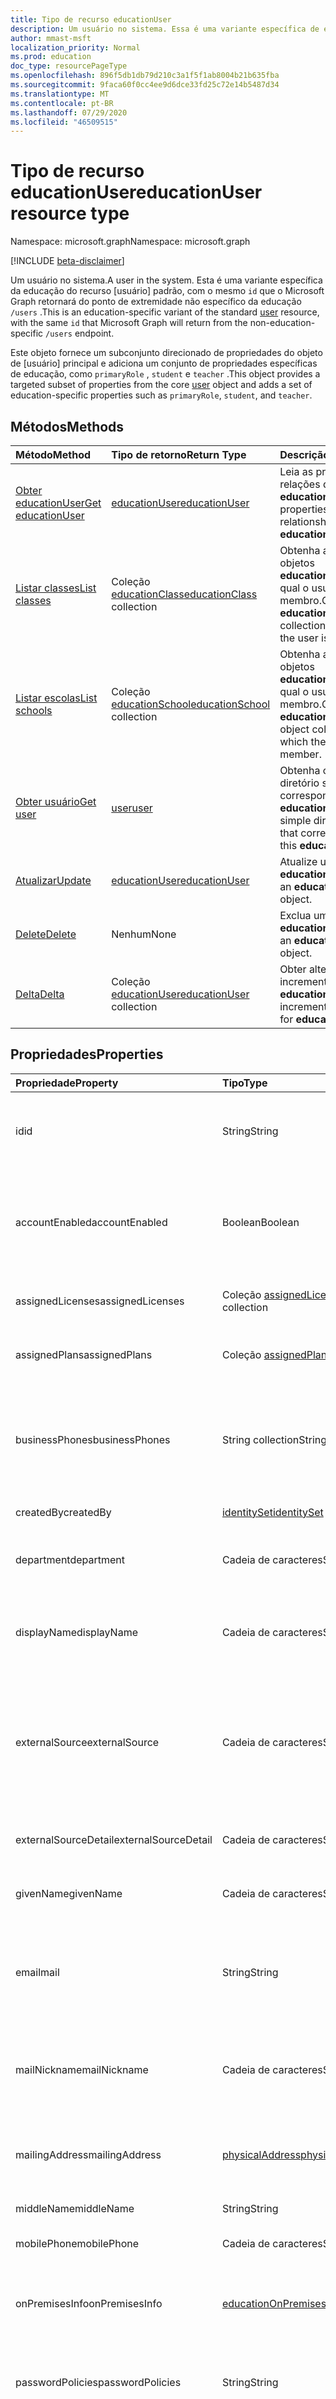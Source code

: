 ```yaml
---
title: Tipo de recurso educationUser
description: Um usuário no sistema. Essa é uma variante específica de educação do usuário com a mesma `id` que o Microsoft Graph retornará do ponto de extremidade `/users` não específico da educação.
author: mmast-msft
localization_priority: Normal
ms.prod: education
doc_type: resourcePageType
ms.openlocfilehash: 896f5db1db79d210c3a1f5f1ab8004b21b635fba
ms.sourcegitcommit: 9faca60f0cc4ee9d6dce33fd25c72e14b5487d34
ms.translationtype: MT
ms.contentlocale: pt-BR
ms.lasthandoff: 07/29/2020
ms.locfileid: "46509515"
---
```

# <a name="educationuser-resource-type"></a><span data-ttu-id="5fa18-104">Tipo de recurso educationUser</span><span class="sxs-lookup"><span data-stu-id="5fa18-104">educationUser resource type</span></span>

<span data-ttu-id="5fa18-105">Namespace: microsoft.graph</span><span class="sxs-lookup"><span data-stu-id="5fa18-105">Namespace: microsoft.graph</span></span>

[!INCLUDE [beta-disclaimer](../../includes/beta-disclaimer.md)]

<span data-ttu-id="5fa18-106">Um usuário no sistema.</span><span class="sxs-lookup"><span data-stu-id="5fa18-106">A user in the system.</span></span> <span data-ttu-id="5fa18-107">Esta é uma variante específica da educação do recurso [usuário] padrão, com o mesmo `id` que o Microsoft Graph retornará do ponto de extremidade não específico da educação `/users` .</span><span class="sxs-lookup"><span data-stu-id="5fa18-107">This is an education-specific variant of the standard [user] resource, with the same `id` that Microsoft Graph will return from the non-education-specific `/users` endpoint.</span></span>

<span data-ttu-id="5fa18-108">Este objeto fornece um subconjunto direcionado de propriedades do objeto de [usuário] principal e adiciona um conjunto de propriedades específicas de educação, como `primaryRole` , `student` e `teacher` .</span><span class="sxs-lookup"><span data-stu-id="5fa18-108">This object provides a targeted subset of properties from the core [user] object and adds a set of education-specific properties such as `primaryRole`, `student`, and `teacher`.</span></span>

## <a name="methods"></a><span data-ttu-id="5fa18-109">Métodos</span><span class="sxs-lookup"><span data-stu-id="5fa18-109">Methods</span></span>

| <span data-ttu-id="5fa18-110">Método</span><span class="sxs-lookup"><span data-stu-id="5fa18-110">Method</span></span>                                               | <span data-ttu-id="5fa18-111">Tipo de retorno</span><span class="sxs-lookup"><span data-stu-id="5fa18-111">Return Type</span></span>                                  | <span data-ttu-id="5fa18-112">Descrição</span><span class="sxs-lookup"><span data-stu-id="5fa18-112">Description</span></span>                                                                   |
| :--------------------------------------------------- | :------------------------------------------- | :---------------------------------------------------------------------------- |
| [<span data-ttu-id="5fa18-113">Obter educationUser</span><span class="sxs-lookup"><span data-stu-id="5fa18-113">Get educationUser</span></span>](../api/educationuser-get.md)     | <span data-ttu-id="5fa18-114">[educationUser]</span><span class="sxs-lookup"><span data-stu-id="5fa18-114">[educationUser]</span></span>                              | <span data-ttu-id="5fa18-115">Leia as propriedades e relações de um objeto **educationUser**.</span><span class="sxs-lookup"><span data-stu-id="5fa18-115">Read properties and relationships of an **educationUser** object.</span></span>             |
| [<span data-ttu-id="5fa18-116">Listar classes</span><span class="sxs-lookup"><span data-stu-id="5fa18-116">List classes</span></span>](../api/educationuser-list-classes.md) | <span data-ttu-id="5fa18-117">Coleção [educationClass]</span><span class="sxs-lookup"><span data-stu-id="5fa18-117">[educationClass] collection</span></span>                  | <span data-ttu-id="5fa18-118">Obtenha a coleção de objetos **educationClass** da qual o usuário é membro.</span><span class="sxs-lookup"><span data-stu-id="5fa18-118">Get the **educationClass** object collection for which the user is member.</span></span>    |
| [<span data-ttu-id="5fa18-119">Listar escolas</span><span class="sxs-lookup"><span data-stu-id="5fa18-119">List schools</span></span>](../api/educationuser-list-schools.md) | <span data-ttu-id="5fa18-120">Coleção [educationSchool]</span><span class="sxs-lookup"><span data-stu-id="5fa18-120">[educationSchool] collection</span></span>                 | <span data-ttu-id="5fa18-121">Obtenha a coleção de objetos **educationSchool** da qual o usuário é um membro.</span><span class="sxs-lookup"><span data-stu-id="5fa18-121">Get the **educationSchool** object collection for which the user is a member.</span></span> |
| [<span data-ttu-id="5fa18-122">Obter usuário</span><span class="sxs-lookup"><span data-stu-id="5fa18-122">Get user</span></span>](../api/educationuser-get-user.md)         | <span data-ttu-id="5fa18-123">[user]</span><span class="sxs-lookup"><span data-stu-id="5fa18-123">[user]</span></span>                                       | <span data-ttu-id="5fa18-124">Obtenha o **user** do diretório simples que corresponde a esse **educationUser**.</span><span class="sxs-lookup"><span data-stu-id="5fa18-124">Get the simple directory **user** that corresponds to this **educationUser**.</span></span> |
| [<span data-ttu-id="5fa18-125">Atualizar</span><span class="sxs-lookup"><span data-stu-id="5fa18-125">Update</span></span>](../api/educationuser-update.md)             | <span data-ttu-id="5fa18-126">[educationUser]</span><span class="sxs-lookup"><span data-stu-id="5fa18-126">[educationUser]</span></span>                              | <span data-ttu-id="5fa18-127">Atualize um objeto **educationUser**.</span><span class="sxs-lookup"><span data-stu-id="5fa18-127">Update an **educationUser** object.</span></span>                                           |
| [<span data-ttu-id="5fa18-128">Delete</span><span class="sxs-lookup"><span data-stu-id="5fa18-128">Delete</span></span>](../api/educationuser-delete.md)             | <span data-ttu-id="5fa18-129">Nenhum</span><span class="sxs-lookup"><span data-stu-id="5fa18-129">None</span></span>                                         | <span data-ttu-id="5fa18-130">Exclua um objeto **educationUser**.</span><span class="sxs-lookup"><span data-stu-id="5fa18-130">Delete an **educationUser** object.</span></span>                                           |
| [<span data-ttu-id="5fa18-131">Delta</span><span class="sxs-lookup"><span data-stu-id="5fa18-131">Delta</span></span>](../api/educationuser-delta.md)               | <span data-ttu-id="5fa18-132">Coleção [educationUser](educationuser.md)</span><span class="sxs-lookup"><span data-stu-id="5fa18-132">[educationUser](educationuser.md) collection</span></span> | <span data-ttu-id="5fa18-133">Obter alterações incrementais para o **educationUsers**.</span><span class="sxs-lookup"><span data-stu-id="5fa18-133">Get incremental changes for **educationUsers**.</span></span>                               |

## <a name="properties"></a><span data-ttu-id="5fa18-134">Propriedades</span><span class="sxs-lookup"><span data-stu-id="5fa18-134">Properties</span></span>

| <span data-ttu-id="5fa18-135">Propriedade</span><span class="sxs-lookup"><span data-stu-id="5fa18-135">Property</span></span>             | <span data-ttu-id="5fa18-136">Tipo</span><span class="sxs-lookup"><span data-stu-id="5fa18-136">Type</span></span>                         | <span data-ttu-id="5fa18-137">Descrição</span><span class="sxs-lookup"><span data-stu-id="5fa18-137">Description</span></span>                                                                                                                                                                                   |
| :------------------- | :--------------------------- | :-------------------------------------------------------------------------------------------------------------------------------------------------------------------------------------------- |
| <span data-ttu-id="5fa18-138">id</span><span class="sxs-lookup"><span data-stu-id="5fa18-138">id</span></span>                   | <span data-ttu-id="5fa18-139">String</span><span class="sxs-lookup"><span data-stu-id="5fa18-139">String</span></span>                       | <span data-ttu-id="5fa18-p103">O identificador exclusivo do usuário. Herdado de [directoryObject]. Chave. Não anulável. Somente leitura.</span><span class="sxs-lookup"><span data-stu-id="5fa18-p103">The unique identifier for the user. Inherited from [directoryObject]. Key. Not nullable. Read-only.</span></span>                                                                                           |
| <span data-ttu-id="5fa18-145">accountEnabled</span><span class="sxs-lookup"><span data-stu-id="5fa18-145">accountEnabled</span></span>       | <span data-ttu-id="5fa18-146">Boolean</span><span class="sxs-lookup"><span data-stu-id="5fa18-146">Boolean</span></span>                      | <span data-ttu-id="5fa18-147">**True** se a conta estiver habilitada; caso contrário, **false**.</span><span class="sxs-lookup"><span data-stu-id="5fa18-147">**True** if the account is enabled; otherwise, **false**.</span></span> <span data-ttu-id="5fa18-148">Essa propriedade é obrigatória quando um usuário é criado.</span><span class="sxs-lookup"><span data-stu-id="5fa18-148">This property is required when a user is created.</span></span> <span data-ttu-id="5fa18-149">Oferece suporte a \$ filtro.</span><span class="sxs-lookup"><span data-stu-id="5fa18-149">Supports \$filter.</span></span>                                                                |
| <span data-ttu-id="5fa18-150">assignedLicenses</span><span class="sxs-lookup"><span data-stu-id="5fa18-150">assignedLicenses</span></span>     | <span data-ttu-id="5fa18-151">Coleção [assignedLicense]</span><span class="sxs-lookup"><span data-stu-id="5fa18-151">[assignedLicense] collection</span></span> | <span data-ttu-id="5fa18-p105">As licenças que são atribuídas ao usuário. Não anulável.</span><span class="sxs-lookup"><span data-stu-id="5fa18-p105">The licenses that are assigned to the user. Not nullable.</span></span>                                                                                                                                     |
| <span data-ttu-id="5fa18-154">assignedPlans</span><span class="sxs-lookup"><span data-stu-id="5fa18-154">assignedPlans</span></span>        | <span data-ttu-id="5fa18-155">Coleção [assignedPlan]</span><span class="sxs-lookup"><span data-stu-id="5fa18-155">[assignedPlan] collection</span></span>    | <span data-ttu-id="5fa18-p106">Os planos que são atribuídos ao usuário. Somente leitura. Não anulável.</span><span class="sxs-lookup"><span data-stu-id="5fa18-p106">The plans that are assigned to the user. Read-only. Not nullable.</span></span>                                                                                                                             |
| <span data-ttu-id="5fa18-159">businessPhones</span><span class="sxs-lookup"><span data-stu-id="5fa18-159">businessPhones</span></span>       | <span data-ttu-id="5fa18-160">String collection</span><span class="sxs-lookup"><span data-stu-id="5fa18-160">String collection</span></span>            | <span data-ttu-id="5fa18-161">Números de telefone para o usuário.</span><span class="sxs-lookup"><span data-stu-id="5fa18-161">The telephone numbers for the user.</span></span> <span data-ttu-id="5fa18-162">**Observação:** embora essa seja uma coleção de cadeias de caracteres, somente um número pode ser definido para essa propriedade.</span><span class="sxs-lookup"><span data-stu-id="5fa18-162">**Note:** Although this is a string collection, only one number can be set for this property.</span></span>                                                             |
| <span data-ttu-id="5fa18-163">createdBy</span><span class="sxs-lookup"><span data-stu-id="5fa18-163">createdBy</span></span>            | <span data-ttu-id="5fa18-164">[identitySet]</span><span class="sxs-lookup"><span data-stu-id="5fa18-164">[identitySet]</span></span>                | <span data-ttu-id="5fa18-165">Entidade que criou o usuário.</span><span class="sxs-lookup"><span data-stu-id="5fa18-165">Entity who created the user.</span></span>                                                                                                                                                                  |
| <span data-ttu-id="5fa18-166">department</span><span class="sxs-lookup"><span data-stu-id="5fa18-166">department</span></span>           | <span data-ttu-id="5fa18-167">Cadeia de caracteres</span><span class="sxs-lookup"><span data-stu-id="5fa18-167">String</span></span>                       | <span data-ttu-id="5fa18-168">O nome do departamento no qual o usuário trabalha.</span><span class="sxs-lookup"><span data-stu-id="5fa18-168">The name for the department in which the user works.</span></span> <span data-ttu-id="5fa18-169">Oferece suporte a \$ filtro.</span><span class="sxs-lookup"><span data-stu-id="5fa18-169">Supports \$filter.</span></span>                                                                                                                       |
| <span data-ttu-id="5fa18-170">displayName</span><span class="sxs-lookup"><span data-stu-id="5fa18-170">displayName</span></span>          | <span data-ttu-id="5fa18-171">Cadeia de caracteres</span><span class="sxs-lookup"><span data-stu-id="5fa18-171">String</span></span>                       | <span data-ttu-id="5fa18-172">O nome exibido para o usuário no catálogo de endereços.</span><span class="sxs-lookup"><span data-stu-id="5fa18-172">The name displayed in the address book for the user.</span></span> <span data-ttu-id="5fa18-173">Oferece suporte a $filter e $orderby.</span><span class="sxs-lookup"><span data-stu-id="5fa18-173">Supports $filter and $orderby.</span></span>                                                                                                           |
| <span data-ttu-id="5fa18-174">externalSource</span><span class="sxs-lookup"><span data-stu-id="5fa18-174">externalSource</span></span>       | <span data-ttu-id="5fa18-175">Cadeia de caracteres</span><span class="sxs-lookup"><span data-stu-id="5fa18-175">String</span></span>                       | <span data-ttu-id="5fa18-176">O tipo de fonte externa de que este recurso foi gerado (determinado automaticamente de `externalSourceDetail` ).</span><span class="sxs-lookup"><span data-stu-id="5fa18-176">The type of external source this resource was generated from (automatically determined from `externalSourceDetail`).</span></span> <span data-ttu-id="5fa18-177">Os valores possíveis são: `sis` , `lms` , ou `manual` .</span><span class="sxs-lookup"><span data-stu-id="5fa18-177">Possible values are: `sis`, `lms`, or `manual`.</span></span>                          |
| <span data-ttu-id="5fa18-178">externalSourceDetail</span><span class="sxs-lookup"><span data-stu-id="5fa18-178">externalSourceDetail</span></span> | <span data-ttu-id="5fa18-179">Cadeia de caracteres</span><span class="sxs-lookup"><span data-stu-id="5fa18-179">String</span></span>                       | <span data-ttu-id="5fa18-180">O nome da fonte externa da qual esses recursos foram gerados.</span><span class="sxs-lookup"><span data-stu-id="5fa18-180">The name of the external source this resources was generated from.</span></span>                                                                                                                            |
| <span data-ttu-id="5fa18-181">givenName</span><span class="sxs-lookup"><span data-stu-id="5fa18-181">givenName</span></span>            | <span data-ttu-id="5fa18-182">Cadeia de caracteres</span><span class="sxs-lookup"><span data-stu-id="5fa18-182">String</span></span>                       | <span data-ttu-id="5fa18-183">O nome fornecido (nome) do usuário.</span><span class="sxs-lookup"><span data-stu-id="5fa18-183">The given name (first name) of the user.</span></span> <span data-ttu-id="5fa18-184">Oferece suporte a \$ filtro.</span><span class="sxs-lookup"><span data-stu-id="5fa18-184">Supports \$filter.</span></span>                                                                                                                                   |
| <span data-ttu-id="5fa18-185">email</span><span class="sxs-lookup"><span data-stu-id="5fa18-185">mail</span></span>                 | <span data-ttu-id="5fa18-186">String</span><span class="sxs-lookup"><span data-stu-id="5fa18-186">String</span></span>                       | <span data-ttu-id="5fa18-187">O endereço SMTP do usuário, por exemplo, "jeff@contoso.onmicrosoft.com".</span><span class="sxs-lookup"><span data-stu-id="5fa18-187">The SMTP address for the user; for example, "jeff@contoso.onmicrosoft.com".</span></span> <span data-ttu-id="5fa18-188">Somente Leitura.</span><span class="sxs-lookup"><span data-stu-id="5fa18-188">Read-Only.</span></span> <span data-ttu-id="5fa18-189">Oferece suporte a \$ filtro.</span><span class="sxs-lookup"><span data-stu-id="5fa18-189">Supports \$filter.</span></span>                                                                                     |
| <span data-ttu-id="5fa18-190">mailNickname</span><span class="sxs-lookup"><span data-stu-id="5fa18-190">mailNickname</span></span>         | <span data-ttu-id="5fa18-191">Cadeia de caracteres</span><span class="sxs-lookup"><span data-stu-id="5fa18-191">String</span></span>                       | <span data-ttu-id="5fa18-192">O alias de email do usuário.</span><span class="sxs-lookup"><span data-stu-id="5fa18-192">The mail alias for the user.</span></span> <span data-ttu-id="5fa18-193">Essa propriedade deve ser especificada quando um usuário é criado.</span><span class="sxs-lookup"><span data-stu-id="5fa18-193">This property must be specified when a user is created.</span></span> <span data-ttu-id="5fa18-194">Oferece suporte a \$ filtro.</span><span class="sxs-lookup"><span data-stu-id="5fa18-194">Supports \$filter.</span></span>                                                                                       |
| <span data-ttu-id="5fa18-195">mailingAddress</span><span class="sxs-lookup"><span data-stu-id="5fa18-195">mailingAddress</span></span>       | <span data-ttu-id="5fa18-196">[physicalAddress]</span><span class="sxs-lookup"><span data-stu-id="5fa18-196">[physicalAddress]</span></span>            | <span data-ttu-id="5fa18-197">Endereço de email do usuário.</span><span class="sxs-lookup"><span data-stu-id="5fa18-197">Mail address of user.</span></span> <span data-ttu-id="5fa18-198">Observação: `type` e `postOfficeBox` não têm suporte para `educationUser` recursos.</span><span class="sxs-lookup"><span data-stu-id="5fa18-198">Note: `type` and `postOfficeBox` are not supported for `educationUser` resources.</span></span>                                                                                       |
| <span data-ttu-id="5fa18-199">middleName</span><span class="sxs-lookup"><span data-stu-id="5fa18-199">middleName</span></span>           | <span data-ttu-id="5fa18-200">String</span><span class="sxs-lookup"><span data-stu-id="5fa18-200">String</span></span>                       | <span data-ttu-id="5fa18-201">O nome do meio do usuário.</span><span class="sxs-lookup"><span data-stu-id="5fa18-201">The middle name of user.</span></span>                                                                                                                                                                      |
| <span data-ttu-id="5fa18-202">mobilePhone</span><span class="sxs-lookup"><span data-stu-id="5fa18-202">mobilePhone</span></span>          | <span data-ttu-id="5fa18-203">Cadeia de caracteres</span><span class="sxs-lookup"><span data-stu-id="5fa18-203">String</span></span>                       | <span data-ttu-id="5fa18-204">O número de celular principal do usuário.</span><span class="sxs-lookup"><span data-stu-id="5fa18-204">The primary cellular telephone number for the user.</span></span>                                                                                                                                           |
| <span data-ttu-id="5fa18-205">onPremisesInfo</span><span class="sxs-lookup"><span data-stu-id="5fa18-205">onPremisesInfo</span></span>       | <span data-ttu-id="5fa18-206">[educationOnPremisesInfo]</span><span class="sxs-lookup"><span data-stu-id="5fa18-206">[educationOnPremisesInfo]</span></span>    | <span data-ttu-id="5fa18-207">Informações adicionais usadas para associar o usuário do AAD ao seu equivalente do Active Directory.</span><span class="sxs-lookup"><span data-stu-id="5fa18-207">Additional information used to associate the AAD user with it's Active Directory counterpart.</span></span>                                                                                                 |
| <span data-ttu-id="5fa18-208">passwordPolicies</span><span class="sxs-lookup"><span data-stu-id="5fa18-208">passwordPolicies</span></span>     | <span data-ttu-id="5fa18-209">String</span><span class="sxs-lookup"><span data-stu-id="5fa18-209">String</span></span>                       | <span data-ttu-id="5fa18-210">Especifica as políticas de senha do usuário.</span><span class="sxs-lookup"><span data-stu-id="5fa18-210">Specifies password policies for the user.</span></span> <span data-ttu-id="5fa18-211">Confira recurso de [usuário] padrão para obter detalhes adicionais.</span><span class="sxs-lookup"><span data-stu-id="5fa18-211">See standard [user] resource for additional details.</span></span>                                                                                                |
| <span data-ttu-id="5fa18-212">passwordProfile</span><span class="sxs-lookup"><span data-stu-id="5fa18-212">passwordProfile</span></span>      | <span data-ttu-id="5fa18-213">[passwordProfile]</span><span class="sxs-lookup"><span data-stu-id="5fa18-213">[passwordProfile]</span></span>            | <span data-ttu-id="5fa18-214">Especifica o perfil de senha do usuário.</span><span class="sxs-lookup"><span data-stu-id="5fa18-214">Specifies the password profile for the user.</span></span> <span data-ttu-id="5fa18-215">O perfil contém a senha do usuário.</span><span class="sxs-lookup"><span data-stu-id="5fa18-215">The profile contains the user's password.</span></span> <span data-ttu-id="5fa18-216">Essa propriedade é obrigatória quando um usuário é criado.</span><span class="sxs-lookup"><span data-stu-id="5fa18-216">This property is required when a user is created.</span></span> <span data-ttu-id="5fa18-217">Confira recurso de [usuário] padrão para obter detalhes adicionais.</span><span class="sxs-lookup"><span data-stu-id="5fa18-217">See standard [user] resource for additional details.</span></span> |
| <span data-ttu-id="5fa18-218">preferredLanguage</span><span class="sxs-lookup"><span data-stu-id="5fa18-218">preferredLanguage</span></span>    | <span data-ttu-id="5fa18-219">Cadeia de caracteres</span><span class="sxs-lookup"><span data-stu-id="5fa18-219">String</span></span>                       | <span data-ttu-id="5fa18-220">O idioma preferencial do usuário.</span><span class="sxs-lookup"><span data-stu-id="5fa18-220">The preferred language for the user.</span></span> <span data-ttu-id="5fa18-221">Deve seguir o código ISO 639-1; por exemplo, "en-US".</span><span class="sxs-lookup"><span data-stu-id="5fa18-221">Should follow ISO 639-1 Code; for example, "en-US".</span></span>                                                                                                      |
| <span data-ttu-id="5fa18-222">primaryRole</span><span class="sxs-lookup"><span data-stu-id="5fa18-222">primaryRole</span></span>          | <span data-ttu-id="5fa18-223">cadeia de caracteres</span><span class="sxs-lookup"><span data-stu-id="5fa18-223">string</span></span>                       | <span data-ttu-id="5fa18-224">Função padrão de um usuário.</span><span class="sxs-lookup"><span data-stu-id="5fa18-224">Default role for a user.</span></span> <span data-ttu-id="5fa18-225">A função do usuário pode ser diferente em uma aula individual.</span><span class="sxs-lookup"><span data-stu-id="5fa18-225">The user's role might be different in an individual class.</span></span> <span data-ttu-id="5fa18-226">Os valores possíveis são: `student`, `teacher`, `faculty`.</span><span class="sxs-lookup"><span data-stu-id="5fa18-226">Possible values are: `student`, `teacher`, `faculty`.</span></span> <span data-ttu-id="5fa18-227">Oferece suporte a \$ filtro.</span><span class="sxs-lookup"><span data-stu-id="5fa18-227">Supports \$filter.</span></span>                                  |
| <span data-ttu-id="5fa18-228">provisionedPlans</span><span class="sxs-lookup"><span data-stu-id="5fa18-228">provisionedPlans</span></span>     | <span data-ttu-id="5fa18-229">coleção [provisionedPlan]</span><span class="sxs-lookup"><span data-stu-id="5fa18-229">[provisionedPlan] collection</span></span> | <span data-ttu-id="5fa18-p119">Os planos que estão provisionados para o usuário. Somente leitura. Não anulável.</span><span class="sxs-lookup"><span data-stu-id="5fa18-p119">The plans that are provisioned for the user. Read-only. Not nullable.</span></span>                                                                                                                         |
| <span data-ttu-id="5fa18-233">relatedContacts</span><span class="sxs-lookup"><span data-stu-id="5fa18-233">relatedContacts</span></span>      | <span data-ttu-id="5fa18-234">coleção [relatedContact]</span><span class="sxs-lookup"><span data-stu-id="5fa18-234">[relatedContact] collection</span></span>  | <span data-ttu-id="5fa18-235">Registros relacionados relacionados ao usuário.</span><span class="sxs-lookup"><span data-stu-id="5fa18-235">Related records related to the user.</span></span> <span data-ttu-id="5fa18-236">As relações possíveis `parent` são `relative` , `aide` , `doctor` , `guardian` `child` ,, `other` ,`unknownFutureValue`</span><span class="sxs-lookup"><span data-stu-id="5fa18-236">Possible relationships are `parent`, `relative`, `aide`, `doctor`, `guardian`, `child`, `other`, `unknownFutureValue`</span></span>                                    |
| <span data-ttu-id="5fa18-237">residenceAddress</span><span class="sxs-lookup"><span data-stu-id="5fa18-237">residenceAddress</span></span>     | <span data-ttu-id="5fa18-238">[physicalAddress]</span><span class="sxs-lookup"><span data-stu-id="5fa18-238">[physicalAddress]</span></span>            | <span data-ttu-id="5fa18-239">Endereço em que o usuário reside.</span><span class="sxs-lookup"><span data-stu-id="5fa18-239">Address where user lives.</span></span> <span data-ttu-id="5fa18-240">Observação: `type` e `postOfficeBox` não têm suporte para `educationUser` recursos.</span><span class="sxs-lookup"><span data-stu-id="5fa18-240">Note: `type` and `postOfficeBox` are not supported for `educationUser` resources.</span></span>                                                                                   |
| <span data-ttu-id="5fa18-241">student</span><span class="sxs-lookup"><span data-stu-id="5fa18-241">student</span></span>              | <span data-ttu-id="5fa18-242">[educationStudent]</span><span class="sxs-lookup"><span data-stu-id="5fa18-242">[educationStudent]</span></span>           | <span data-ttu-id="5fa18-243">Se a função principal for aluno, esse bloco conterá dados específicos do aluno.</span><span class="sxs-lookup"><span data-stu-id="5fa18-243">If the primary role is student, this block will contain student specific data.</span></span>                                                                                                                |
| <span data-ttu-id="5fa18-244">surname</span><span class="sxs-lookup"><span data-stu-id="5fa18-244">surname</span></span>              | <span data-ttu-id="5fa18-245">Cadeia de caracteres</span><span class="sxs-lookup"><span data-stu-id="5fa18-245">String</span></span>                       | <span data-ttu-id="5fa18-246">O sobrenome do usuário (nome de família ou sobrenome).</span><span class="sxs-lookup"><span data-stu-id="5fa18-246">The user's surname (family name or last name).</span></span> <span data-ttu-id="5fa18-247">Oferece suporte a \$ filtro.</span><span class="sxs-lookup"><span data-stu-id="5fa18-247">Supports \$filter.</span></span>                                                                                                                             |
| <span data-ttu-id="5fa18-248">teacher</span><span class="sxs-lookup"><span data-stu-id="5fa18-248">teacher</span></span>              | <span data-ttu-id="5fa18-249">[educationTeacher]</span><span class="sxs-lookup"><span data-stu-id="5fa18-249">[educationTeacher]</span></span>           | <span data-ttu-id="5fa18-250">Se a função principal for professor, esse bloco conterá dados específicos do professor.</span><span class="sxs-lookup"><span data-stu-id="5fa18-250">If the primary role is teacher, this block will contain teacher specific data.</span></span>                                                                                                                |
| <span data-ttu-id="5fa18-251">usageLocation</span><span class="sxs-lookup"><span data-stu-id="5fa18-251">usageLocation</span></span>        | <span data-ttu-id="5fa18-252">Cadeia de caracteres</span><span class="sxs-lookup"><span data-stu-id="5fa18-252">String</span></span>                       | <span data-ttu-id="5fa18-253">Um código de país de duas letras ([ISO 3166 alfa-2]).</span><span class="sxs-lookup"><span data-stu-id="5fa18-253">A two-letter country code ([ISO 3166 Alpha-2]).</span></span> <span data-ttu-id="5fa18-254">Obrigatório para usuários que serão atribuídos a licenças.</span><span class="sxs-lookup"><span data-stu-id="5fa18-254">Required for users who will be assigned licenses.</span></span> <span data-ttu-id="5fa18-255">Não anulável.</span><span class="sxs-lookup"><span data-stu-id="5fa18-255">Not nullable.</span></span> <span data-ttu-id="5fa18-256">Oferece suporte a \$ filtro.</span><span class="sxs-lookup"><span data-stu-id="5fa18-256">Supports \$filter.</span></span>                                                            |
| <span data-ttu-id="5fa18-257">userPrincipalName</span><span class="sxs-lookup"><span data-stu-id="5fa18-257">userPrincipalName</span></span>    | <span data-ttu-id="5fa18-258">Cadeia de caracteres</span><span class="sxs-lookup"><span data-stu-id="5fa18-258">String</span></span>                       | <span data-ttu-id="5fa18-259">O nome principal do usuário (UPN) para o usuário.</span><span class="sxs-lookup"><span data-stu-id="5fa18-259">The user principal name (UPN) for the user.</span></span> <span data-ttu-id="5fa18-260">Oferece suporte a $filter e $orderby.</span><span class="sxs-lookup"><span data-stu-id="5fa18-260">Supports $filter and $orderby.</span></span> <span data-ttu-id="5fa18-261">Confira recurso de [usuário] padrão para obter detalhes adicionais.</span><span class="sxs-lookup"><span data-stu-id="5fa18-261">See standard [user] resource for additional details.</span></span>                                                               |
| <span data-ttu-id="5fa18-262">userType</span><span class="sxs-lookup"><span data-stu-id="5fa18-262">userType</span></span>             | <span data-ttu-id="5fa18-263">String</span><span class="sxs-lookup"><span data-stu-id="5fa18-263">String</span></span>                       | <span data-ttu-id="5fa18-264">Um valor de cadeia de caracteres que pode ser usado para classificar tipos de usuários no seu diretório, como “Membro” e “Convidado”.</span><span class="sxs-lookup"><span data-stu-id="5fa18-264">A string value that can be used to classify user types in your directory, such as "Member" and "Guest".</span></span> <span data-ttu-id="5fa18-265">Oferece suporte a \$ filtro.</span><span class="sxs-lookup"><span data-stu-id="5fa18-265">Supports \$filter.</span></span>                                                                    |

> [!IMPORTANT]
> <span data-ttu-id="5fa18-266">Ao usar escopos de permissão delegada, o Graph só retornará um conjunto limitado de propriedades:,,,,,,, `id` `primaryRole` ,, `accountEnabled` `displayName` `givenName` `surname` `userPrincipalName` `userType` `onPremisesInfo` `student/externalId` , `teacher/externalId` .</span><span class="sxs-lookup"><span data-stu-id="5fa18-266">When using Delegated permission scopes, Graph will only return a limited set of properties: `id`, `primaryRole`, `accountEnabled`, `displayName`, `givenName`, `surname`, `userPrincipalName`, `userType`, `onPremisesInfo`, `student/externalId`, `teacher/externalId`.</span></span> <span data-ttu-id="5fa18-267">Se seu aplicativo exigir propriedades adicionais, você deve usar escopos de permissão de aplicativo.</span><span class="sxs-lookup"><span data-stu-id="5fa18-267">If your application requires additional properties, you must use Application permission scopes.</span></span>

## <a name="relationships"></a><span data-ttu-id="5fa18-268">Relações</span><span class="sxs-lookup"><span data-stu-id="5fa18-268">Relationships</span></span>

| <span data-ttu-id="5fa18-269">Relação</span><span class="sxs-lookup"><span data-stu-id="5fa18-269">Relationship</span></span>  | <span data-ttu-id="5fa18-270">Tipo</span><span class="sxs-lookup"><span data-stu-id="5fa18-270">Type</span></span>                         | <span data-ttu-id="5fa18-271">Descrição</span><span class="sxs-lookup"><span data-stu-id="5fa18-271">Description</span></span>                                  |
| :------------ | :--------------------------- | :------------------------------------------- |
| <span data-ttu-id="5fa18-272">assignments</span><span class="sxs-lookup"><span data-stu-id="5fa18-272">assignments</span></span>   | <span data-ttu-id="5fa18-273">[educationAssignment]</span><span class="sxs-lookup"><span data-stu-id="5fa18-273">[educationAssignment]</span></span>        | <span data-ttu-id="5fa18-274">Lista de atribuições para o usuário.</span><span class="sxs-lookup"><span data-stu-id="5fa18-274">List of assignments for the user.</span></span> <span data-ttu-id="5fa18-275">Anulável.</span><span class="sxs-lookup"><span data-stu-id="5fa18-275">Nullable.</span></span>  |
| <span data-ttu-id="5fa18-276">classes</span><span class="sxs-lookup"><span data-stu-id="5fa18-276">classes</span></span>       | <span data-ttu-id="5fa18-277">Coleção [educationClass]</span><span class="sxs-lookup"><span data-stu-id="5fa18-277">[educationClass] collection</span></span>  | <span data-ttu-id="5fa18-278">Aulas às quais o usuário pertence.</span><span class="sxs-lookup"><span data-stu-id="5fa18-278">Classes to which the user belongs.</span></span> <span data-ttu-id="5fa18-279">Anulável.</span><span class="sxs-lookup"><span data-stu-id="5fa18-279">Nullable.</span></span> |
| <span data-ttu-id="5fa18-280">schools</span><span class="sxs-lookup"><span data-stu-id="5fa18-280">schools</span></span>       | <span data-ttu-id="5fa18-281">Coleção [educationSchool]</span><span class="sxs-lookup"><span data-stu-id="5fa18-281">[educationSchool] collection</span></span> | <span data-ttu-id="5fa18-282">Escolas às quais o usuário pertence.</span><span class="sxs-lookup"><span data-stu-id="5fa18-282">Schools to which the user belongs.</span></span> <span data-ttu-id="5fa18-283">Anulável.</span><span class="sxs-lookup"><span data-stu-id="5fa18-283">Nullable.</span></span> |
| <span data-ttu-id="5fa18-284">taughtClasses</span><span class="sxs-lookup"><span data-stu-id="5fa18-284">taughtClasses</span></span> | <span data-ttu-id="5fa18-285">Coleção [educationClass]</span><span class="sxs-lookup"><span data-stu-id="5fa18-285">[educationClass] collection</span></span>  | <span data-ttu-id="5fa18-286">Classes para as quais o usuário é um professor.</span><span class="sxs-lookup"><span data-stu-id="5fa18-286">Classes for which the user is a teacher.</span></span>     |

## <a name="json-representation"></a><span data-ttu-id="5fa18-287">Representação JSON</span><span class="sxs-lookup"><span data-stu-id="5fa18-287">JSON representation</span></span>

<span data-ttu-id="5fa18-288">Veja a seguir uma representação JSON do recurso.</span><span class="sxs-lookup"><span data-stu-id="5fa18-288">The following is a JSON representation of the resource.</span></span>

<!-- {
  "blockType": "resource",
  "keyProperty": "id",
  "optionalProperties": [

  ],
  "@odata.type": "microsoft.graph.educationUser"
}-->

```json
{
  "accountEnabled": true,
  "assignedLicenses": [{ "@odata.type": "microsoft.graph.assignedLicense" }],
  "assignedPlans": [{ "@odata.type": "microsoft.graph.assignedPlan" }],
  "businessPhones": ["String"],
  "createdBy": { "@odata.type": "microsoft.graph.identitySet" },
  "department": "String",
  "displayName": "String",
  "externalSource": "string",
  "givenName": "String",
  "id": "String (identifier)",
  "mail": "String",
  "mailNickname": "String",
  "mailingAddress": { "@odata.type": "microsoft.graph.physicalAddress" },
  "middleName": "String",
  "mobilePhone": "String",
  "officeLocation": "String",
  "onPremisesInfo": {
    "@odata.type": "microsoft.graph.educationOnPremisesInfo"
  },
  "passwordPolicies": "String",
  "passwordProfile": { "@odata.type": "microsoft.graph.passwordProfile" },
  "preferredLanguage": "String",
  "primaryRole": "string",
  "provisionedPlans": [{ "@odata.type": "microsoft.graph.provisionedPlan" }],
  "residenceAddress": { "@odata.type": "microsoft.graph.physicalAddress" },
  "student": { "@odata.type": "microsoft.graph.educationStudent" },
  "surname": "String",
  "teacher": { "@odata.type": "microsoft.graph.educationTeacher" },
  "usageLocation": "String",
  "userPrincipalName": "String",
  "userType": "String"
}
```

<!-- uuid: 8fcb5dbc-d5aa-4681-8e31-b001d5168d79
2015-10-25 14:57:30 UTC -->
<!-- {
  "type": "#page.annotation",
  "description": "educationUser resource",
  "keywords": "",
  "section": "documentation",
  "tocPath": "",
  "suppressions": [
    "Error: Resource educationUser has documented navigation properties, but we thought it was a complex type!"
  ]

}-->

[educationuser]: educationuser.md
[educationclass]: educationclass.md
[educationschool]: educationschool.md
[educationassignment]: educationassignment.md
[educationteacher]: educationteacher.md
[educationstudent]: educationstudent.md
[relatedcontact]: relatedcontact.md
[PhysicalAddress]: physicaladdress.md
[physicaladdress]: physicaladdress.md
[provisionedplan]: provisionedplan.md
[passwordprofile]: passwordprofile.md
[identityset]: identityset.md
[assignedplan]: assignedplan.md
[assignedlicense]: assignedlicense.md
[user]: user.md
[directoryobject]: directoryobject.md
[educationonpremisesinfo]: educationonpremisesinfo.md
[ISO 3166 alfa-2]: https://www.iso.org/obp/ui/#search
[iso 3166 alpha-2]: https://www.iso.org/obp/ui/#search
[rfc 822]: https://tools.ietf.org/html/rfc822
